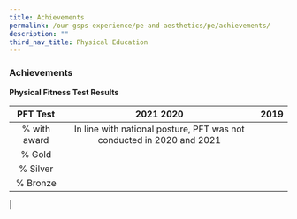 ```yaml
---
title: Achievements
permalink: /our-gsps-experience/pe-and-aesthetics/pe/achievements/
description: ""
third_nav_title: Physical Education
---
```

### **Achievements**
**Physical Fitness Test Results**

| PFT Test | 2021 2020 | 2019 |
|:---:|:---:|:---:|
| % with award | In line with national posture, PFT was not conducted in 2020 and 2021 |  | 87.31 |
| % Gold |  |  | 35.89 |
| % Silver |  |  | 21.88 |
| % Bronze |  |  | 29.54 |
|